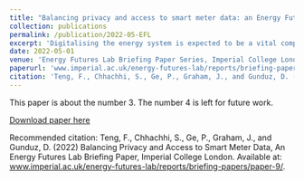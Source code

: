 ```yaml
---
title: "Balancing privacy and access to smart meter data: an Energy Futures Lab briefing paper"
collection: publications
permalink: /publication/2022-05-EFL
excerpt: 'Digitalising the energy system is expected to be a vital component of achieving the UK’s climate change targets. Smart meter data, in particular, is seen a key enabler of the transition to more dynamic, cost-effective, cost-reflective, and decarbonised electricity. However, access to this data faces a challenge due to consumer privacy concerns. This Briefing Paper investigates four key elements of smart meter data privacy: existing data protection regulations; the personal information embedded within smart meter data; consumer privacy concerns; and privacy-preserving techniques that could be incorporated alongside existing mechanisms to minimise or eliminate potential privacy infringements.'
date: 2022-05-01
venue: 'Energy Futures Lab Briefing Paper Series, Imperial College London'
paperurl: 'www.imperial.ac.uk/energy-futures-lab/reports/briefing-papers/paper-9/'
citation: 'Teng, F., Chhachhi, S., Ge, P., Graham, J., and Gunduz, D. (2022) Balancing Privacy and Access to Smart Meter Data, An Energy Futures Lab Briefing Paper, Imperial College London.'
---
```

This paper is about the number 3. The number 4 is left for future work.

[Download paper here](www.imperial.ac.uk/energy-futures-lab/reports/briefing-papers/paper-9/)

Recommended citation: Teng, F., Chhachhi, S., Ge, P., Graham, J., and Gunduz, D. (2022) Balancing Privacy and Access to Smart Meter Data, An Energy Futures Lab Briefing Paper, Imperial College London. Available at: www.imperial.ac.uk/energy-futures-lab/reports/briefing-papers/paper-9/.